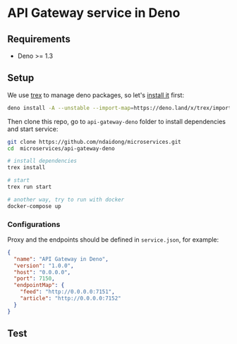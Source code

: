 # API Gateway service in Deno

## Requirements

- Deno >= 1.3

## Setup

We use [trex](https://crewdevio.mod.land/projects/Trex) to manage deno packages, so let's [install it](https://github.com/crewdevio/Trex#installation) first:

```bash
deno install -A --unstable --import-map=https://deno.land/x/trex/import_map.json -n trex --no-check https://deno.land/x/trex/cli.ts

```

Then clone this repo, go to `api-gateway-deno` folder to install dependencies and start service:


```bash
git clone https://github.com/ndaidong/microservices.git
cd  microservices/api-gateway-deno

# install dependencies
trex install

# start
trex run start

# another way, try to run with docker
docker-compose up
```

### Configurations

Proxy and the endpoints should be defined in `service.json`, for example:


```json
{
  "name": "API Gateway in Deno",
  "version": "1.0.0",
  "host": "0.0.0.0",
  "port": 7150,
  "endpointMap": {
    "feed": "http://0.0.0.0:7151",
    "article": "http://0.0.0.0:7152"
  }
}
```

## Test
